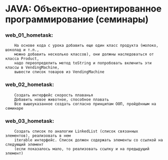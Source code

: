 # JAVA: Объектно-ориентированное программирование (семинары)  

### web_01_hometask:
        На основе кода с урока добавить еще один класс продукта (молоко, шоколад и т.п.,  
        можно добавить несколько классов), они должны наследоваться от класса Product,  
        надо переопределить метод toString и попробовать включить эти классы в VendingMachine,  
        вывести список товаров из VendingMachine

### web_02_hometask:
        Создать интерфейс скорость плаванья  
        Добавить новое животное, способное плавать  
        Все вышеуказанное создать согласно принципам ООП, пройдённым на семинаре

### web_03_hometask:
        Создать список по аналогии LinkedList (список связанных элементов), реализовать в нем 
        iterable интерфейс. Список должен содержать элементы со ссылкой на следующий элемент 
        (если показалось мало, то реализовать ссылку и на предыдущий элемент)
